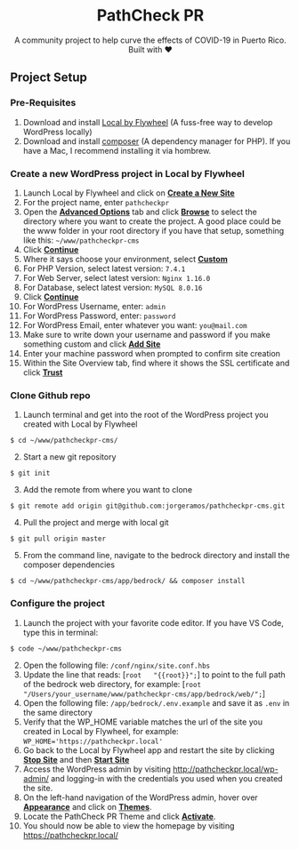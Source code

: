 <h1 align="center">
PathCheck PR
</h1>

<p align="center">
  A community project to help curve the effects of COVID-19 in Puerto Rico. Built with ❤️
</p>

## Project Setup

### Pre-Requisites
1. Download and install <a href="https://localwp.com/">Local by Flywheel</a> (A fuss-free way to develop WordPress locally)
2. Download and install <a href="https://getcomposer.org/">composer</a> (A dependency manager for PHP). If you have a Mac, I recommend installing it via hombrew.

### Create a new WordPress project in Local by Flywheel
1. Launch Local by Flywheel and click on <u><strong>Create a New Site</strong></u>
2. For the project name, enter ```pathcheckpr```
3. Open the <u><strong>Advanced Options</strong></u> tab and click <u><strong>Browse</strong></u> to select the directory where you want to create the project. A good place could be the www folder in your root directory if you have that setup, something like this: ```~/www/pathcheckpr-cms```
4. Click <u><strong>Continue</strong></u>
5. Where it says choose your environment, select <u><strong>Custom</strong></u>
6. For PHP Version, select latest version: ```7.4.1```
7. For Web Server, select latest version: ```Nginx 1.16.0```
8. For Database, select latest version: ```MySQL 8.0.16```
9. Click <u><strong>Continue</strong></u>
10. For WordPress Username, enter: ```admin```
11. For WordPress Password, enter: ```password```
12. For WordPress Email, enter whatever you want: ```you@mail.com```
13. Make sure to write down your username and password if you make something custom and click <u><strong>Add Site</strong></u>
14. Enter your machine password when prompted to confirm site creation
15. Within the Site Overview tab, find where it shows the SSL certificate and click <u><strong>Trust</strong></u>

### Clone Github repo
1. Launch terminal and get into the root of the WordPress project you created with Local by Flywheel
```
$ cd ~/www/pathcheckpr-cms/
```
2. Start a new git repository
```
$ git init
```
3. Add the remote from where you want to clone
```
$ git remote add origin git@github.com:jorgeramos/pathcheckpr-cms.git
```
4. Pull the project and merge with local git
```
$ git pull origin master
```
5. From the command line, navigate to the bedrock directory and install the composer dependencies
```
$ cd ~/www/pathcheckpr-cms/app/bedrock/ && composer install
```

### Configure the project
1. Launch the project with your favorite code editor. If you have VS Code, type this in terminal: 
```
$ code ~/www/pathcheckpr-cms
```
2. Open the following file: ```/conf/nginx/site.conf.hbs```
3. Update the line that reads: [```root   "{{root}}";```] to point to the full path of the bedrock web directory, for example: [```root   "/Users/your_username/www/pathcheckpr-cms/app/bedrock/web/";```]
4. Open the following file: ```/app/bedrock/.env.example``` and save it as ```.env``` in the same directory
5. Verify that the WP_HOME variable matches the url of the site you created in Local by Flywheel, for example: ```WP_HOME='https://pathcheckpr.local'```
6. Go back to the Local by Flywheel app and restart the site by clicking <u><strong>Stop Site</strong></u> and then <u><strong>Start Site</strong></u>
7. Access the WordPress admin by visiting <a href="http://pathcheckpr.local/wp-admin/">http://pathcheckpr.local/wp-admin/</a> and logging-in with the credentials you used when you created the site.
8. On the left-hand navigation of the WordPress admin, hover over <u><strong>Appearance</strong></u> and click on <u><strong>Themes</strong></u>.
9. Locate the PathCheck PR Theme and click <u><strong>Activate</strong></u>.
10. You should now be able to view the homepage by visiting <a href="https://pathcheckpr.local/">https://pathcheckpr.local/</a>